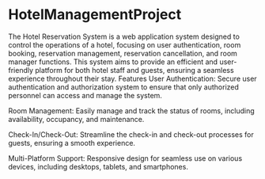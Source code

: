 # HotelManagementProject
The Hotel Reservation System is a web application system designed to control the operations of a hotel, focusing on user authentication, room booking, reservation management, reservation cancellation, and room manager functions. This system aims to provide an efficient and user-friendly platform for both hotel staff and guests, ensuring a seamless experience throughout their stay.
Features
User Authentication: Secure user authentication and authorization system to ensure that only authorized personnel can access and manage the system.

Room Management: Easily manage and track the status of rooms, including availability, occupancy, and maintenance.

Check-In/Check-Out: Streamline the check-in and check-out processes for guests, ensuring a smooth experience.

Multi-Platform Support: Responsive design for seamless use on various devices, including desktops, tablets, and smartphones.
